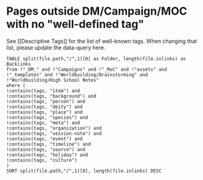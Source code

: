 # Pages outside DM/Campaign/MOC with no "well-defined tag"

See [[Descriptive Tags]] for the list of well-known tags. When changing that list, please update the data-query here.

```dataview
TABLE split(file.path,"/",1)[0] as Folder, length(file.inlinks) as Backlinks
from !"_DM_" and !"Campaigns" and !"_MoC" and !"assets" and !"_templates" and !"Worldbuilding/Brainstorming" and  !"Worldbuilding/High School Notes"
where (
!contains(tags, "item") and 
!contains(tags, "background") and 
!contains(tags, "person") and 
!contains(tags, "deity") and 
!contains(tags, "place") and  
!contains(tags, "species") and 
!contains(tags, "meta") and 
!contains(tags, "organization") and 
!contains(tags, "session-note") and
!contains(tags, "event") and 
!contains(tags, "timeline") and 
!contains(tags, "source") and 
!contains(tags, "holiday") and
!contains(tags, "culture")
)
SORT split(file.path,"/",1)[0], length(file.inlinks) DESC
```
